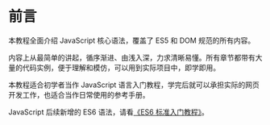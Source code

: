 # 前言

本教程全面介绍 JavaScript 核心语法，覆盖了 ES5 和 DOM 规范的所有内容。

内容上从最简单的讲起，循序渐进、由浅入深，力求清晰易懂。所有章节都带有大量的代码实例，便于理解和模仿，可以用到实际项目中，即学即用。

本教程适合初学者当作 JavaScript 语言入门教程，学完后就可以承担实际的网页开发工作，也适合当作日常使用的参考手册。

JavaScript 后续新增的 ES6 语法，请看[《ES6 标准入门教程》](https://wangdoc.com/es6/)。

